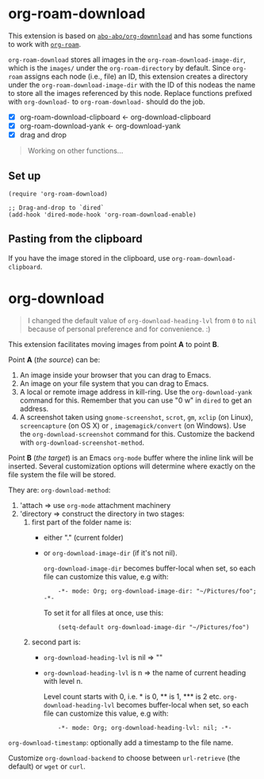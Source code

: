 # org-roam-download

This extension is based on [`abo-abo/org-downnload`](https://github.com/abo-abo/org-download) and has some functions to work with [`org-roam`](https://www.orgroam.com).

`org-roam-download` stores all images in the `org-roam-download-image-dir`, which is the `images/` under the `org-roam-directory` by default. Since `org-roam` assigns each node (i.e., file) an ID, this extension creates a directory under the `org-roam-download-image-dir` with the ID of this nodeas the name to store all the images referenced by this node. Replace functions prefixed with `org-download-` to `org-roam-download-` should do the job.

- [x] org-roam-download-clipboard $\leftarrow$ org-download-clipboard
- [x] org-roam-download-yank $\leftarrow$ org-download-yank
- [x] drag and drop

> Working on other functions... 

## Set up

```elisp
(require 'org-roam-download)

;; Drag-and-drop to `dired`
(add-hook 'dired-mode-hook 'org-roam-download-enable)
```

## Pasting from the clipboard
If you have the image stored in the clipboard, use `org-roam-download-clipboard`.

# org-download

> I changed the default value of `org-download-heading-lvl` from `0` to `nil` because of personal preference and for convenience. :)

This extension facilitates moving images from point **A** to point **B**.

Point **A** (*the source*) can be:

1. An image inside your browser that you can drag to Emacs.
2. An image on your file system that you can drag to Emacs.
3. A local or remote image address in kill-ring.
   Use the `org-download-yank` command for this.
   Remember that you can use "0 w" in `dired` to get an address.
4. A screenshot taken using `gnome-screenshot`, `scrot`, `gm`, `xclip`
   (on Linux), `screencapture` (on OS X) or , `imagemagick/convert`
   (on Windows).  Use the `org-download-screenshot` command for this.
   Customize the backend with `org-download-screenshot-method`.

Point **B** (*the target*) is an Emacs `org-mode` buffer where the inline
link will be inserted.  Several customization options will determine
where exactly on the file system the file will be stored.

They are:
`org-download-method`:

1. 'attach => use `org-mode` attachment machinery
2. 'directory => construct the directory in two stages:
   1. first part of the folder name is:
      * either "." (current folder)
      * or `org-download-image-dir` (if it's not nil).

        `org-download-image-dir` becomes buffer-local when set,
        so each file can customize this value, e.g with:

                -*- mode: Org; org-download-image-dir: "~/Pictures/foo"; -*-

        To set it for all files at once, use this:

                (setq-default org-download-image-dir "~/Pictures/foo")


   2. second part is:
      * `org-download-heading-lvl` is nil => ""
      * `org-download-heading-lvl` is n => the name of current
        heading with level n.

        Level count starts with 0,
        i.e. * is 0, ** is 1, *** is 2 etc.
        `org-download-heading-lvl` becomes buffer-local when set,
        so each file can customize this value, e.g with:

                -*- mode: Org; org-download-heading-lvl: nil; -*-

`org-download-timestamp`:
optionally add a timestamp to the file name.

Customize `org-download-backend` to choose between `url-retrieve`
(the default) or `wget` or `curl`.

